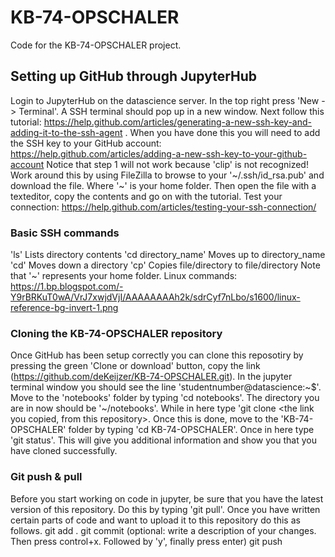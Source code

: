 # KB-74-OPSCHALER
Code for the KB-74-OPSCHALER project.

## Setting up GitHub through JupyterHub
Login to JupyterHub on the datascience server. 
In the top right press 'New -> Terminal'. A SSH terminal should pop up in a new window. 
Next follow this tutorial: https://help.github.com/articles/generating-a-new-ssh-key-and-adding-it-to-the-ssh-agent . 
When you have done this you will need to add the SSH key to your GitHub account: https://help.github.com/articles/adding-a-new-ssh-key-to-your-github-account Notice that step 1 will not work because 'clip' is not recognized! Work around this by using FileZilla to browse to your '~/.ssh/id_rsa.pub' and download the file. Where '~' is your home folder. Then open the file with a texteditor, copy the contents and go on with the tutorial.
Test your connection: https://help.github.com/articles/testing-your-ssh-connection/

### Basic SSH commands
'ls' Lists directory contents
'cd directory_name' Moves up to directory_name
'cd' Moves down a directory
'cp' Copies file/directory to file/directory
Note that '~' represents your home folder. 
Linux commands: https://1.bp.blogspot.com/-Y9rBRKuT0wA/VrJ7xwjdVjI/AAAAAAAAh2k/sdrCyf7nLbo/s1600/linux-reference-bg-invert-1.png


### Cloning the KB-74-OPSCHALER repository
Once GitHub has been setup correctly you can clone this reposotiry by pressing the green 'Clone or download' button, copy the link (https://github.com/deKeijzer/KB-74-OPSCHALER.git). In the jupyter terminal window you should see the line 'studentnumber@datascience:~$'. Move to the 'notebooks' folder by typing 'cd notebooks'. The directory you are in now should be '~/notebooks'. While in here type 'git clone <the link you copied, from this repository>. Once this is done, move to the 'KB-74-OPSCHALER' folder by typing 'cd KB-74-OPSCHALER'. Once in here type 'git status'. This will give you additional information and show you that you have cloned successfully. 

### Git push & pull
Before you start working on code in jupyter, be sure that you have the latest version of this repository. Do this by typing 'git pull'. Once you have written certain parts of code and want to upload it to this repository do this as follows.
		git add .
		git commit
		(optional: write a description of your changes. Then press control+x. Followed by 'y', finally press enter)
		git push
